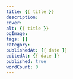 ```yaml
---
title: {{ title }}
description:
cover:
alt: {{ title }}
ogImage:
tags: []
category:
publishedAt: {{ date }}
editedAt: {{ date }}
published: true
wordCount: 0
---
```

